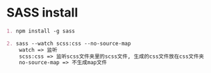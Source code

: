 # SASS install

``` markdown
1. npm install -g sass

2. sass --watch scss:css --no-source-map
    watch => 监听
    scss:css => 监听scss文件夹里的scss文件, 生成的css文件放在css文件夹
    no-source-map => 不生成map文件
```